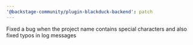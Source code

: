 ```yaml
---
'@backstage-community/plugin-blackduck-backend': patch
---
```


Fixed a bug when the project name contains special characters and also fixed typos in log messages

